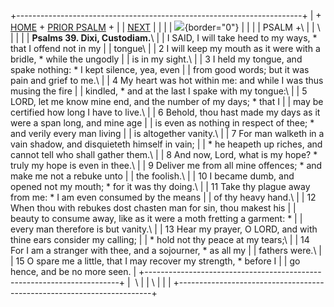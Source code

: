 +-----------------------------------------------------------------------+
| \+ [HOME](../index.html) + [PRIOR PSALM](Ps38.html) +                 |
| [NEXT](Ps40.html)                                                     |
|                                                                       |
| ![](http://stats.superstats.com/b/ss/DAVIDMCMANNES/1){border="0"}     |
|                                                                       |
| PSALM +\                                                              |
| \                                                                     |
|                                                                       |
| **Psalms 39. Dixi, Custodiam.**\                                      |
| I SAID, I will take heed to my ways, \* that I offend not in my       |
| tongue\                                                               |
| 2 I will keep my mouth as it were with a bridle, \* while the ungodly |
| is in my sight.\                                                      |
| 3 I held my tongue, and spake nothing: \* I kept silence, yea, even   |
| from good words; but it was pain and grief to me.\                    |
| 4 My heart was hot within me: and while I was thus musing the fire    |
| kindled, \* and at the last I spake with my tongue:\                  |
| 5 LORD, let me know mine end, and the number of my days; \* that I    |
| may be certified how long I have to live.\                            |
| 6 Behold, thou hast made my days as it were a span long, and mine age |
| is even as nothing in respect of thee; \* and verily every man living |
| is altogether vanity.\                                                |
| 7 For man walketh in a vain shadow, and disquieteth himself in vain;  |
| \* he heapeth up riches, and cannot tell who shall gather them.\      |
| 8 And now, Lord, what is my hope? \* truly my hope is even in thee.\  |
| 9 Deliver me from all mine offences; \* and make me not a rebuke unto |
| the foolish.\                                                         |
| 10 I became dumb, and opened not my mouth; \* for it was thy doing.\  |
| 11 Take thy plague away from me: \* I am even consumed by the means   |
| of thy heavy hand.\                                                   |
| 12 When thou with rebukes dost chasten man for sin, thou makest his   |
| beauty to consume away, like as it were a moth fretting a garment: \* |
| every man therefore is but vanity.\                                   |
| 13 Hear my prayer, O LORD, and with thine ears consider my calling;   |
| \* hold not thy peace at my tears;\                                   |
| 14 For I am a stranger with thee, and a sojourner, \* as all my       |
| fathers were.\                                                        |
| 15 O spare me a little, that I may recover my strength, \* before I   |
| go hence, and be no more seen.                                        |
+-----------------------------------------------------------------------+
|  \                                                                    |
| \                                                                     |
| [](http://www.episcopalnet.org/DBS/DOR.html)                          |
+-----------------------------------------------------------------------+
